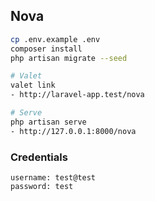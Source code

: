 ## Nova

```bash
cp .env.example .env
composer install
php artisan migrate --seed

# Valet
valet link
- http://laravel-app.test/nova

# Serve
php artisan serve
- http://127.0.0.1:8000/nova
```

### Credentials

```
username: test@test
password: test
```

